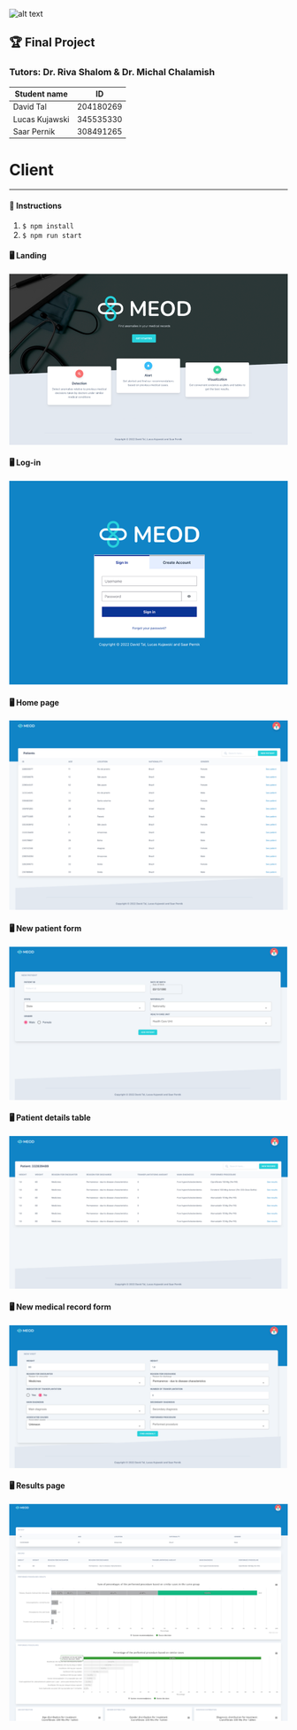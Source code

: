 ![alt text](https://www.hit.ac.il/.upload/academic-entrepreneurship/iris/partners/shenkarLogo.jpg "Shenkar")

## 🏆 Final Project ##
### Tutors: **Dr. Riva Shalom & Dr. Michal Chalamish**

Student name            | ID
| -------------         |-------------
| David Tal             | 204180269
| Lucas Kujawski        | 345535330
| Saar Pernik           | 308491265



Client
=====================================

________________
#### 🏁 Instructions ####
1. ```$ npm install```
2. ```$ npm run start```


#### 🖥‍ Landing ####
![Class](screens/img.png)

#### 🖥‍ Log-in ####
![Class](screens/img_1.png)

#### 🖥‍ Home page ####
![Class](screens/img_2.png)

#### 🖥‍ New patient form ####
![Class](screens/img_3.png)

#### 🖥‍ Patient details table ####
![Class](screens/img_4.png)

#### 🖥‍ New medical record form ####
![Class](screens/img_5.png)

#### 🖥‍ Results page ####
![Class](screens/img_6.png)
 
